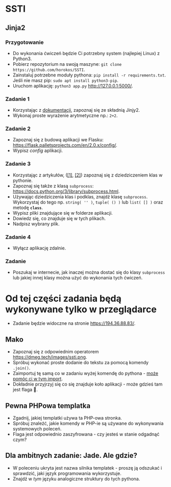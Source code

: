 # SSTI

## Jinja2

### Przygotowanie
- Do wykonania ćwiczeń będzie Ci potrzebny system (najlepiej Linux) z Python3.
- Pobierz repozytorium na swoją maszyne: `git clone https://github.com/horokos/SSTI`.
- Zainstaluj potrzebne moduły pythona: `pip install -r requirements.txt`. Jeśli nie masz pip: `sudo apt install python3-pip`.
- Uruchom aplikację: `python3 app.py` http://127.0.0.1:5000/.

### Zadanie 1
- Korzystając z [dokumentacji](https://jinja.palletsprojects.com/en/3.0.x/templates/), zapoznaj się ze składnią Jinjy2.
- Wykonaj proste wyrażenie arytmetyczne np.: `2+2`.

### Zadanie 2
- Zapoznaj się z budową aplikacji we Flasku: https://flask.palletsprojects.com/en/2.0.x/config/.
- Wypisz *config* aplikacji.

### Zadanie 3
- Korzystając z artykułów, ([\[1\]](https://www.geeksforgeeks.org/method-resolution-order-in-python-inheritance/), [\[2\]](https://www.studytonight.com/python-howtos/how-to-find-all-the-subclasses-of-a-class-given-its-name)) zapoznaj się z dziedziczeniem klas w pythonie.
- Zapoznaj się także z klasą `subprocess`: https://docs.python.org/3/library/subprocess.html.
- Używając dziedziczenia klas i podklas, znajdź klasę `subprocess`. Wykorzystaj do tego np. `string( '' )`, `tuple( () )` lub `list( [] )` oraz metodę __`class`__.
- Wypisz pliki znajdujące się w folderze aplikacji.
- Dowiedz się, co znajduje się w tych plikach.
- Nadpisz wybrany plik.

### Zadanie 4
- Wyłącz aplikację zdalnie.

### Zadanie 
- Poszukaj w internecie, jak inaczej można dostać się do klasy `subprocess` lub jakiej innej klasy można użyć do wykonania tych ćwiczeń.

# Od tej części zadania będą wykonywane tylko w przeglądarce

 - Zadanie będzie widoczne na stronie https://194.36.88.83/.

## Mako
 - Zapoznaj się z odpowiednim operatorem https://dmeg.tech/images/ssti.png.
 - Spróbuj wykonać proste dodanie do tekstu za pomocą komendy `.join()`.
 - Zaimportuj tę samą co w zadaniu wyżej komendę do pythona - [może pomóc ci w tym import](https://0x00sec.org/t/execute-system-commands-in-python-reference/7870).
 - Dokładnie przyjrzyj się co się znajduje koło aplikacji - może gdzieś tam jest flaga 👀.

## Pewna PHPowa templatka
- Zgadnij, jakiej templatki używa ta PHP-owa stronka.
- Spróbuj znaleźć, jakie komendy w PHP-ie są używane do wykonywania systemowych poleceń.
- Flaga jest odpowiednio zaszyfrowana - czy jesteś w stanie odgadnąć czym?

## Dla ambitnych zadanie: Jade. Ale gdzie?
- W poleceniu ukryta jest nazwa silnika templatek - proszę ją odszukać i sprawdzić, jaki język programowania wykorzystuje.
- Znajdź w *tym* języku analogiczne struktury do tych pythona.

